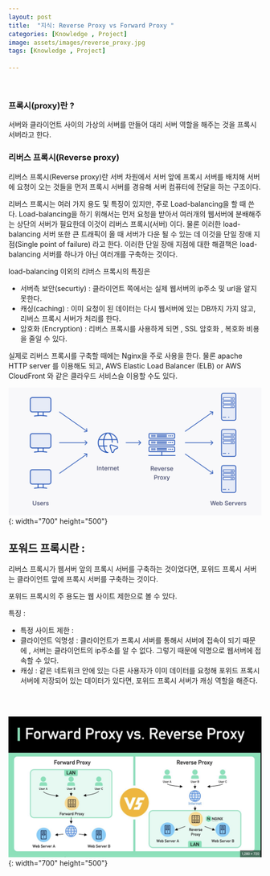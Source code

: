 ```yaml
---
layout: post
title:  "지식: Reverse Proxy vs Forward Proxy "
categories: [Knowledge , Project]
image: assets/images/reverse_proxy.jpg
tags: [Knowledge , Project]

---
```


<br>

### 프록시(proxy)란 ? 
서버와 클라이언트 사이의 가상의 서버를 만들어 대리 서버 역할을 해주는 것을 프록시 서버라고 한다. 

### 리버스 프록시(Reverse proxy)
리버스 프록시(Reverse proxy)란 서버 차원에서 서버 앞에 프록시 서버를 배치해 서버에 요청이 오는 것들을 먼저 프록시 서버를 경유해 서버 컴퓨터에 전달을 하는 구조이다.  

리버스 프록시는 여러 가지 용도 및 특징이 있지만, 주로 Load-balancing을 할 때 쓴다. Load-balancing을 하기 위해서는 먼저 요청을 받아서  여러개의  웹서버에 분배해주는 상단의 서버가 필요한데 이것이 리버스 프록시(서버) 이다.  물론 이러한 load-balancing 서버 또한 큰 트래픽이 올 때 서버가 다운 될 수 있는 데  이것을 단일 장애 지점(Single point of failure) 라고 한다. 이러한 단일 장애 지점에 대한 해결책은 load-balancing 서버를 하나가 아닌 여러개를 구축하는 것이다. 

load-balancing 이외의 리버스 프록시의 특징은 

- 서버측 보안(securtiy) :  클라이언트 쪽에서는 실제 웹서버의 ip주소 및 url을 알지 못한다.
- 캐싱(caching) :  이미 요청이 된 데이터는 다시 웹서버에 있는 DB까지 가지 않고, 리버스 프록시 서버가 처리를 한다.
- 암호화 (Encryption) : 리버스 프록시를 사용하게 되면 , SSL 암호화 , 복호화 비용을 줄일 수 있다.

실제로 리버스 프록시를 구축할 때에는 Nginx을 주로 사용을 한다. 물론 apache HTTP server 를 이용해도 되고, AWS Elastic Load Balancer (ELB) or AWS CloudFront 와 같은 클라우드 서비스슬 이용할 수도 있다.


![Example Image](/assets/images/reverse_proxy2.jpg){: width="700" height="500"}


## 포워드 프록시란 :

리버스 프록시가 웹서버 앞의 프록시 서버를 구축하는 것이었다면, 포위드 프록시 서버는 클라이언트 앞에 프록시 서버를 구축하는 것이다. 

포위드 프록시의 주 용도는 웹 사이트 제한으로 볼 수 있다. 

특징 : 

- 특정 사이트 제한 :
- 클라이언트 익명성 : 클라이언트가 프록시 서버를 통해서 서버에 접속이 되기 때문에 , 서버는 클라이언트의 ip주소를 알 수 없다.  그렇기 때문에 익명으로 웹서버에 접속할 수 있다.
- 캐싱 : 같은 네트워크 안에 있는 다른 사용자가 이미 데이터를 요청해 포위드 프록시 서버에 저장되어 있는 데이터가 있다면, 포위드 프록시 서버가 캐싱 역할을 해준다.

<br>
<br>

![Example Image](/assets/images/reverse_proxy.jpg){: width="700" height="500"}
